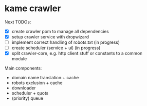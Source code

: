 kame crawler
============

Next TODOs:
* [x] create crawler pom to manage all dependencies
* [x] setup crawler service with dropwizard
* [ ] implement correct handling of robots.txt (in progress)
* [ ] create scheduler (service + ui) (in progress)
* [x] split crawler-core, e.g. http client stuff or constants to a common module

Main components:
* domain name translation + cache
* robots exclusion + cache
* downloader
* scheduler + quota
* (priority) queue

